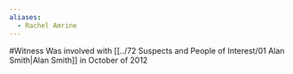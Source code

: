 ```yaml
---
aliases:
  - Rachel Amrine
---
```

#Witness 
Was involved with [[../72 Suspects and People of Interest/01 Alan Smith|Alan Smith]] in October of 2012

```smart-connections
```

